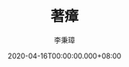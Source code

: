 ---
issue: 373
title: 著瘴
author: 李秉璋
language: 詔安
date: 2020-04-16T00:00:00.000+08:00
topic: 抒懷
difficulty: 2
wikidata: Q131449115
wikidata_link: https://www.wikidata.org/wiki/Q131449115
author_wikidata_link: https://www.wikidata.org/wiki/Q98096269
author_wikidata: Q98096269
---
